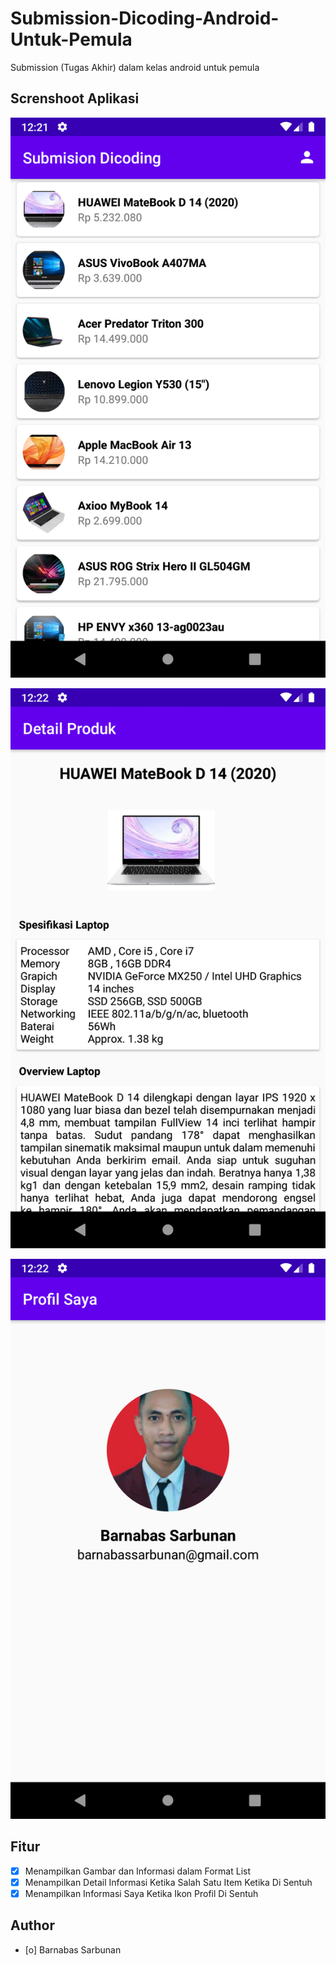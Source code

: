# Submission-Dicoding-Android-Untuk-Pemula
Submission (Tugas Akhir) dalam kelas android untuk pemula

## Screnshoot Aplikasi

![Submission-Dicoding-Android-Untuk-Pemula](https://github.com/barnabassarbunan/Submission-Dicoding-Android-Untuk-Pemula/blob/master/screenshot/1.%20Daftar%20Laptop.png)

![Submission-Dicoding-Android-Untuk-Pemula](https://github.com/barnabassarbunan/Submission-Dicoding-Android-Untuk-Pemula/blob/master/screenshot/2.%20Detail%20Laptop.png)

![Submission-Dicoding-Android-Untuk-Pemula](https://github.com/barnabassarbunan/Submission-Dicoding-Android-Untuk-Pemula/blob/master/screenshot/3.Profil%20Saya.png)

## Fitur
- [x] Menampilkan Gambar dan Informasi dalam Format List
- [x] Menampilkan Detail Informasi Ketika Salah Satu Item Ketika Di Sentuh
- [x] Menampilkan Informasi Saya Ketika Ikon Profil Di Sentuh

## Author
- [o] Barnabas Sarbunan
